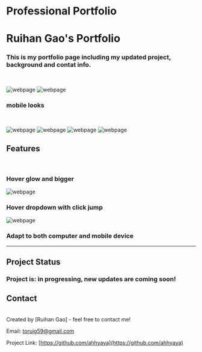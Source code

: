 # Professional Portfolio

# Ruihan Gao's Portfolio


### This is my portfolio page including my updated project, background and contat info.

<br>

![webpage](/assets/images/readme1.png)
![webpage](/assets/images/readme2.png)


### mobile looks
<br>

![webpage](/assets/images/readmem1.png)
![webpage](/assets/images/readmem2.png)
![webpage](/assets/images/readmem3.png)
![webpage](/assets/images/readmem4.png)

## Features
<br>

### Hover glow and bigger

![webpage](/assets/images/readme3.png)


### Hover dropdown with click jump

![webpage](/assets/images/readme4.png)

### Adapt to both computer and mobile device 

---

## Project Status

### Project is: in progressing, new updates are coming soon!

## Contact
<br>
Created by [Ruihan Gao] - feel free to contact me!

Email: toruig59@gmail.com

Project Link: [https://github.com/ahhyaya](https://github.com/ahhyaya)